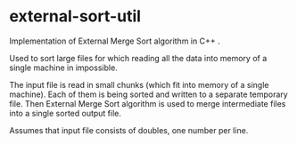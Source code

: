 # external-sort-util
Implementation of External Merge Sort algorithm in C++ .

Used to sort large files for which reading all the data into memory of a single machine in impossible.

The input file is read in small chunks (which fit into memory of a single machine). Each of them is being sorted and written to a separate temporary file. Then External Merge Sort algorithm is used to merge intermediate files into a single sorted output file.

Assumes that input file consists of doubles, one number per line.
